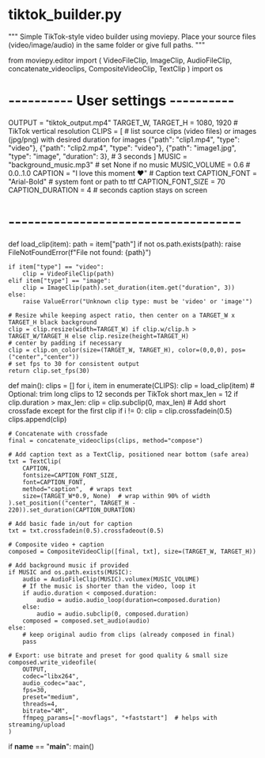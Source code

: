 # tiktok_builder.py
"""
Simple TikTok-style video builder using moviepy.
Place your source files (video/image/audio) in the same folder or give full paths.
"""

from moviepy.editor import (
    VideoFileClip, ImageClip, AudioFileClip,
    concatenate_videoclips, CompositeVideoClip, TextClip
)
import os

# ---------- User settings ----------
OUTPUT = "tiktok_output.mp4"
TARGET_W, TARGET_H = 1080, 1920          # TikTok vertical resolution
CLIPS = [
    # list source clips (video files) or images (jpg/png) with desired duration for images
    {"path": "clip1.mp4", "type": "video"},
    {"path": "clip2.mp4", "type": "video"},
    {"path": "image1.jpg", "type": "image", "duration": 3},  # 3 seconds
]
MUSIC = "background_music.mp3"            # set None if no music
MUSIC_VOLUME = 0.6                        # 0.0..1.0
CAPTION = "I love this moment ❤️"         # Caption text
CAPTION_FONT = "Arial-Bold"               # system font or path to ttf
CAPTION_FONT_SIZE = 70
CAPTION_DURATION = 4                      # seconds caption stays on screen
# ------------------------------------

def load_clip(item):
    path = item["path"]
    if not os.path.exists(path):
        raise FileNotFoundError(f"File not found: {path}")

    if item["type"] == "video":
        clip = VideoFileClip(path)
    elif item["type"] == "image":
        clip = ImageClip(path).set_duration(item.get("duration", 3))
    else:
        raise ValueError("Unknown clip type: must be 'video' or 'image'")

    # Resize while keeping aspect ratio, then center on a TARGET_W x TARGET_H black background
    clip = clip.resize(width=TARGET_W) if clip.w/clip.h > TARGET_W/TARGET_H else clip.resize(height=TARGET_H)
    # center by padding if necessary
    clip = clip.on_color(size=(TARGET_W, TARGET_H), color=(0,0,0), pos=("center","center"))
    # set fps to 30 for consistent output
    return clip.set_fps(30)

def main():
    clips = []
    for i, item in enumerate(CLIPS):
        clip = load_clip(item)
        # Optional: trim long clips to 12 seconds per TikTok short
        max_len = 12
        if clip.duration > max_len:
            clip = clip.subclip(0, max_len)
        # Add short crossfade except for the first clip
        if i != 0:
            clip = clip.crossfadein(0.5)
        clips.append(clip)

    # Concatenate with crossfade
    final = concatenate_videoclips(clips, method="compose")

    # Add caption text as a TextClip, positioned near bottom (safe area)
    txt = TextClip(
        CAPTION,
        fontsize=CAPTION_FONT_SIZE,
        font=CAPTION_FONT,
        method="caption",  # wraps text
        size=(TARGET_W*0.9, None)  # wrap within 90% of width
    ).set_position(("center", TARGET_H - 220)).set_duration(CAPTION_DURATION)

    # Add basic fade in/out for caption
    txt = txt.crossfadein(0.5).crossfadeout(0.5)

    # Composite video + caption
    composed = CompositeVideoClip([final, txt], size=(TARGET_W, TARGET_H))

    # Add background music if provided
    if MUSIC and os.path.exists(MUSIC):
        audio = AudioFileClip(MUSIC).volumex(MUSIC_VOLUME)
        # If the music is shorter than the video, loop it
        if audio.duration < composed.duration:
            audio = audio.audio_loop(duration=composed.duration)
        else:
            audio = audio.subclip(0, composed.duration)
        composed = composed.set_audio(audio)
    else:
        # keep original audio from clips (already composed in final)
        pass

    # Export: use bitrate and preset for good quality & small size
    composed.write_videofile(
        OUTPUT,
        codec="libx264",
        audio_codec="aac",
        fps=30,
        preset="medium",
        threads=4,
        bitrate="4M",
        ffmpeg_params=["-movflags", "+faststart"]  # helps with streaming/upload
    )

if __name__ == "__main__":
    main()
